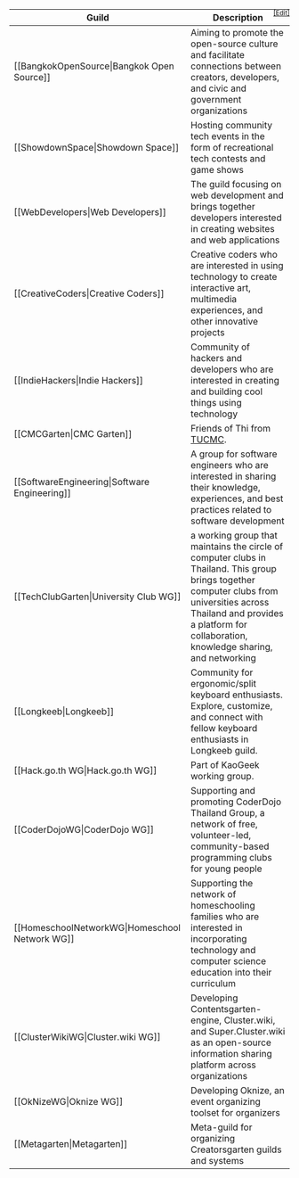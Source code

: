 <div style="position:relative"><a style="position:absolute;top:0;right:0;display:block" href="/wiki/Template/GuildTable/editor"><small>[Edit]</small></a>

| Guild | Description |
| ----- | ----- |
| [[BangkokOpenSource\|Bangkok Open Source]] | Aiming to promote the open-source culture and facilitate connections between creators, developers, and civic and government organizations
| [[ShowdownSpace\|Showdown Space]] | Hosting community tech events in the form of recreational tech contests and game shows
| [[WebDevelopers\|Web Developers]] | The guild focusing on web development and brings together developers interested in creating websites and web applications
| [[CreativeCoders\|Creative Coders]] | Creative coders who are interested in using technology to create interactive art, multimedia experiences, and other innovative projects
| [[IndieHackers\|Indie Hackers]] | Community of hackers and developers who are interested in creating and building cool things using technology
| [[CMCGarten\|CMC Garten]] | Friends of Thi from [TUCMC](https://clubs.triamudom.ac.th).
| [[SoftwareEngineering\|Software Engineering]] | A group for software engineers who are interested in sharing their knowledge, experiences, and best practices related to software development
| [[TechClubGarten\|University Club WG]] | a working group that maintains the circle of computer clubs in Thailand. This group brings together computer clubs from universities across Thailand and provides a platform for collaboration, knowledge sharing, and networking
| [[Longkeeb\|Longkeeb]] | Community for ergonomic/split keyboard enthusiasts. Explore, customize, and connect with fellow keyboard enthusiasts in Longkeeb guild.
| [[Hack.go.th WG\|Hack.go.th WG]] | Part of KaoGeek working group.
| [[CoderDojoWG\|CoderDojo WG]] | Supporting and promoting CoderDojo Thailand Group, a network of free, volunteer-led, community-based programming clubs for young people
| [[HomeschoolNetworkWG\|Homeschool Network WG]] | Supporting the network of homeschooling families who are interested in incorporating technology and computer science education into their curriculum
| [[ClusterWikiWG\|Cluster.wiki WG]] | Developing Contentsgarten-engine, Cluster.wiki, and Super.Cluster.wiki as an open-source information sharing platform across organizations
| [[OkNizeWG\|Oknize WG]] | Developing Oknize, an event organizing toolset for organizers
| [[Metagarten\|Metagarten]] | Meta-guild for organizing Creatorsgarten guilds and systems

</div>